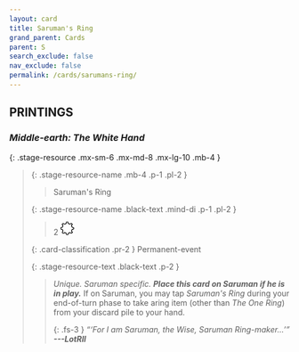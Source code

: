 ```yaml
---
layout: card
title: Saruman's Ring
grand_parent: Cards
parent: S
search_exclude: false
nav_exclude: false
permalink: /cards/sarumans-ring/
---
```


## PRINTINGS


### _Middle-earth: The White Hand_

{: .stage-resource .mx-sm-6 .mx-md-8 .mx-lg-10 .mb-4 }
> {: .stage-resource-name .mb-4 .p-1 .pl-2 }
> > <div class="card-mp"></div>
> > <div class="card-name">Saruman's Ring</div>
>
> {: .stage-resource-name .black-text .mind-di .p-1 .pl-2 }
> > 2 ![](/assets/images/stage-point.svg)
>
> {: .card-classification .pr-2 }
> Permanent-event
>
> {: .stage-resource-text .black-text .p-2 }
> > _Unique._ _Saruman specific._ ***Place this card on Saruman if he is in play.*** If on Saruman, you may tap _Saruman's Ring_ during your end-of-turn phase to take aring item (other than _The One Ring_) from your discard pile to your hand. 
> > 
> > {: .fs-3 } 
> > _“‘For I am Saruman, the Wise, Saruman Ring-maker...’”_ ***---&#65279;LotRII*** 
> 
